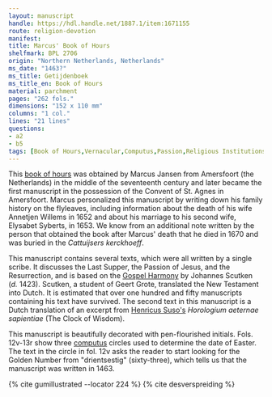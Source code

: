 ```yaml
---
layout: manuscript
handle: https://hdl.handle.net/1887.1/item:1671155
route: religion-devotion
manifest: 
title: Marcus' Book of Hours
shelfmark: BPL 2706
origin: "Northern Netherlands, Netherlands"
ms_date: "1463?"
ms_title: Getijdenboek
ms_title_en: Book of Hours
material: parchment
pages: "262 fols."
dimensions: "152 x 110 mm"
columns: "1 col."
lines: "21 lines"
questions:
- a2
- b5
tags: [Book of Hours,Vernacular,Computus,Passion,Religious Institutions,Religion and Devotion]
---
```


This [book of hours](https://en.wikipedia.org/wiki/Book_of_hours) was
obtained by Marcus Jansen from Amersfoort (the Netherlands) in the
middle of the seventeenth century and later became the first manuscript
in the possession of the Convent of St. Agnes in Amersfoort. Marcus
personalized this manuscript by writing down his family history on the
flyleaves, including information about the death of his wife Annetjen
Willems in 1652 and about his marriage to his second wife, Elysabet
Syberts, in 1653. We know from an additional note written by the person
that obtained the book after Marcus' death that he died in 1670 and was
buried in the *Cattuijsers kerckhoeff*.

This manuscript contains several texts, which were all written by a
single scribe. It discusses the Last Supper, the Passion of Jesus, and
the Resurrection, and is based on the [Gospel
Harmony](https://en.wikipedia.org/wiki/Gospel_harmony) by Johannes
Scutken (*d.* 1423). Scutken, a student of Geert Grote, translated the
New Testament into Dutch. It is estimated that over one hundred and
fifty manuscripts containing his text have survived. The second text in
this manuscript is a Dutch translation of an excerpt from [Henricus
Suso's](https://en.wikipedia.org/wiki/Henry_Suso) *Horologium aeternae sapientiae* (The Clock of Wisdom).

This manuscript is beautifully decorated with pen-flourished initials.
Fols. 12v-13r show three
[computus](https://en.wikipedia.org/wiki/Computus) circles used to
determine the date of Easter. The text in the circle in fol. 12v asks
the reader to start looking for the Golden Number from "drientsestig"
(sixty-three), which tells us that the manuscript was written in 1463.

{% cite gumillustrated --locator 224 %}
{% cite desverspreiding %}